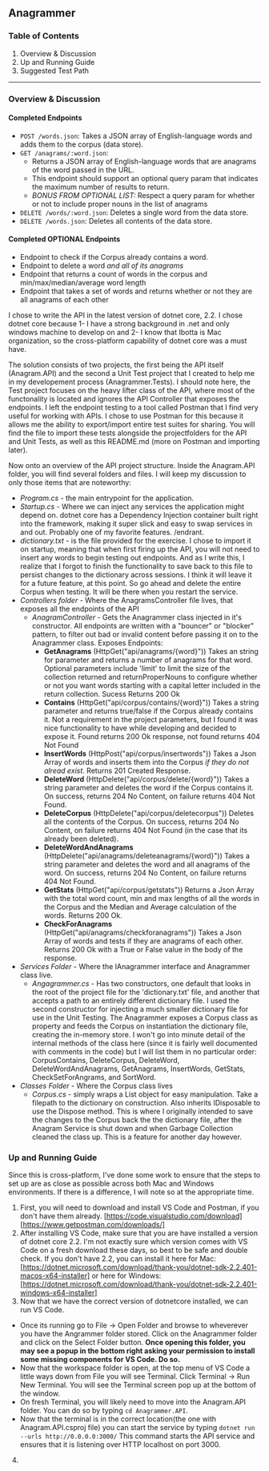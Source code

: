## Anagrammer

### Table of Contents
1. Overview & Discussion
2. Up and Running Guide
4. Suggested Test Path

---
### Overview & Discussion

#### Completed Endpoints
- `POST /words.json`: Takes a JSON array of English-language words and adds them to the corpus (data store).
- `GET /anagrams/:word.json`:
  - Returns a JSON array of English-language words that are anagrams of the word passed in the URL.
  - This endpoint should support an optional query param that indicates the maximum number of results to return.
  - *BONUS FROM OPTIONAL LIST:* Respect a query param for whether or not to include proper nouns in the list of anagrams
- `DELETE /words/:word.json`: Deletes a single word from the data store.
- `DELETE /words.json`: Deletes all contents of the data store.

#### Completed OPTIONAL Endpoints
- Endpoint to check if the Corpus already contains a word.
- Endpoint to delete a word *and all of its anagrams*
- Endpoint that returns a count of words in the corpus and min/max/median/average word length
- Endpoint that takes a set of words and returns whether or not they are all anagrams of each other

I chose to write the API in the latest version of dotnet core, 2.2. I chose dotnet core because 1- I have a strong background in .net and only windows machine to develop on and 2- I know that Ibotta is Mac organization, so the cross-platform capability of dotnet core was a must have.

The solution consists of two projects, the first being the API itself (Anagram.API) and the second a Unit Test project that I created to help me in my developement process (Anagrammer.Tests). I should note here, the Test project focuses on the heavy lifter class of the API, where most of the functonality is located and ignores the  API Controller that exposes the endpoints. I left the endpoint testing to a tool called Postman that I find very useful for working with APIs. I chose to use Postman for this because it allows me the ability to export/import entire test suites for sharing. You will find the file to import these tests alongside the projectfolders for the API and Unit Tests, as well as this README.md (more on Postman and importing later).

Now onto an overview of the API project structure. Inside the Anagram.API folder, you will find several folders and files. I will keep my discussion to only those items that are noteworthy:

* *Program.cs* - the main entrypoint for the application.
* *Startup.cs* - Where we can inject any services the application might depend on. dotnet core has a Dependency Injection container built right into the framework, making it super slick and easy to swap services in and out. Probably one of my favorite features. /endrant.
* *dictionary.txt* - is the file provided for the exercise. I chose to import it on startup, meaning that when first firing up the API, you will not need to insert any words to begin testing out endpoints. And as I write this, I realize that I forgot to finish the functionality to save back to this file to persist changes to the dictionary across sessions. I think it will leave it for a future feature, at this point. So go ahead and delete the entire Corpus when testing. It will be there when you restart the service.
* *Controllers folder* - Where the AnagramsController file lives, that exposes all the endpoints of the API
  + *AnagramController* - Gets the Anagrammer class injected in it's constructor. All endpoints are written with a "bouncer" or "blocker" pattern, to filter out bad or invalid content before passing it on to the Anagrammer class. Exposes Endpoints:
    - **GetAnagrams** (HttpGet("api/anagrams/{word}")) Takes an string for parameter and returns a number of anagrams for that word. Optional parameters include 'limit' to limit the size of the collection returned and returnProperNouns to configure whether or not you want words starting with a capital letter included in the return collection. Sucess Returns 200 Ok
    - **Contains** (HttpGet("api/corpus/contains/{word}")) Takes a string parameter and returns true/false if the Corpus already contains it. Not a requirement in the project parameters, but I found it was nice functionality to have while developing and decided to expose it. Found returns 200 Ok response, not found returns 404 Not Found
    - **InsertWords** (HttpPost("api/corpus/insertwords")) Takes a Json Array of words and inserts them into the Corpus *if they do not alread exist*. Returns 201 Created Response.
    - **DeleteWord** (HttpDelete("api/corpus/delete/{word}")) Takes a string parameter and deletes the word if the Corpus contains it. On success, returns 204 No Content, on failure returns 404 Not Found.
    - **DeleteCorpus** (HttpDelete("api/corpus/deletecorpus")) Deletes all the contents of the Corpus. On success, returns 204 No Content, on failure returns 404 Not Found (in the case that its already been deleted).
    - **DeleteWordAndAnagrams** (HttpDelete("api/anagrams/deleteanagrams/{word}")) Takes a string parameter and deletes the word and all anagrams of the word. On success, returns 204 No Content, on failure returns 404 Not Found.
    - **GetStats** (HttpGet("api/corpus/getstats")) Returns a Json Array with the total word count, min and max lengths of all the words in the Corpus and the Median and Average calculation of the words. Returns 200 Ok.
    - **CheckForAnagrams** (HttpGet("api/anagrams/checkforanagrams")) Takes a Json Array of words and tests if they are anagrams of each other. Returns 200 Ok with a True or False value in the body of the response.
* *Services Folder* - Where the IAnagrammer interface and Anagrammer class live.
  + *Angagrammer.cs* - Has two constructors, one default that looks in the root of the project file for the 'dictionary.txt' file, and another that accepts a path to an entirely different dictionary file. I used the second constructor for injecting a much smaller dictionary file for use in the Unit Testing. The Anagrammer exposes a Corpus class as property and feeds the Corpus on instantiation the dictionary file, creating the in-memory store. I won't go into minute detail of the internal methods of the class here (since it is fairly well documented with comments in the code) but I will list them in no particular order: CorpusContains, DeleteCorpus, DeleteWord, DeleteWordAndAnagrams, GetAnagrams, InsertWords, GetStats, CheckSetForAngrams, and SortWord.
* *Classes Folder* - Where the Corpus class lives
  + *Corpus.cs* - simply wraps a List<string> object for easy manipulation. Take a filepath to the dictionary on construction. Also inherits IDisposable to use the Dispose method. This is where I originally intended to save the changes to the Corpus back the the dictionary file, after the Anagram Service is shut down and when Garbage Collection cleaned the class up. This is a feature for another day however.
  
### Up and Running Guide

Since this is cross-platform, I've done some work to ensure that the steps to set up are as close as possible across both Mac and Windows environments. If there is a difference, I will note so at the appropriate time. 

1. First, you will need to download and install VS Code and Postman, if you don't have them already.
[https://code.visualstudio.com/download]
[https://www.getpostman.com/downloads/]
2. After installing VS Code, make sure that you are have installed a version of dotnet core 2.2. I'm not exactly sure which version comes with VS Code on a fresh download these days, so best to be safe and double check. If you don't have 2.2, you can install it here for Mac:
[https://dotnet.microsoft.com/download/thank-you/dotnet-sdk-2.2.401-macos-x64-installer]
or here for Windows:
[https://dotnet.microsoft.com/download/thank-you/dotnet-sdk-2.2.401-windows-x64-installer]
3. Now that we have the correct version of dotnetcore installed, we can run VS Code.
  * Once its running go to File -> Open Folder and browse to wheverever you have the Angrammer folder stored. Click on the Anagrammer folder and click on the Select Folder button. **Once opening this folder, you may see a popup in the bottom right asking your permission to install some missing components for VS Code. Do so.**
  * Now that the workspace folder is open, at the top menu of VS Code a little ways down from File you will see Terminal. Click Terminal -> Run New Terminal. You will see the Terminal screen pop up at the bottom of the window.
  * On fresh Terminal, you will likely need to move into the Anagram.API folder. You can do so by typing `cd Anagrammer.API`. 
  * Now that the terminal is in the correct location(the one with Anagram.API.csproj file) you can start the service by typing `dotnet run --urls http://0.0.0.0:3000/` This command starts the API service and ensures that it is listening over HTTP localhost on port 3000.
4. 


